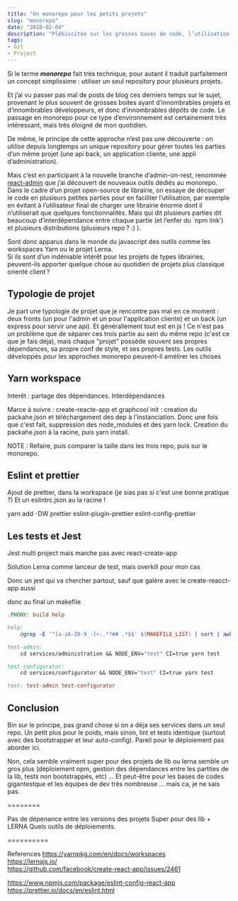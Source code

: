 ```yaml
---
title: "Un monorepo pour les petits projets"
slug: "monorepo"
date: "2018-02-04"
description: "Plébiscitée sur les grosses bases de code, l’utilisation d’un monorepo sur un projet de librairies est un indéniable plus. Mais qu’en est-il sur les projets plus standards ?"
tags:
- Git
- Project
---
```


Si le terme ***monorepo*** fait très technique, pour autant il traduit parfaitement un concept simplissime : utiliser un seul repository pour plusieurs projets.

Et j’ai vu passer pas mal de posts de blog ces derniers temps sur le sujet, provenant le plus souvent de grosses boites ayant d’innombrables projets et d’innombrables développeurs, et donc d’innombrables dépôts de code. Le passage en monorepo pour ce type d’environnement est certainement très intéressant, mais très éloigné de mon quotidien.

De même, le principe de cette approche n’est pas une découverte : on utilise depuis longtemps un unique repository pour gérer toutes les parties d’un même projet (une api back, un application cliente, une appli d’administration).

Mais c’est en participant à la nouvelle branche d’admin-on-rest, renommée [react-admin]() que j’ai découvert de nouveaux outils dédiés au monorepo. Dans le cadre d’un projet open-source de librairie, on essaye de découper le code en plusieurs petites parties pour en faciliter l’utilisation, par exemple en évitant à l’utilisateur final de charger une librairie énorme dont il n’utiliserait que quelques fonctionnalités. Mais qui dit plusieurs parties dit beaucoup d’interdépendance entre chaque partie (et l’enfer du `npm link’) et plusieurs distributions (plusieurs repo ? :) ). 

Sont donc apparus dans le monde du javascript des outils comme les workspaces Yarn ou le projet Lerna.   
Si ils sont d’un indéniable intérêt pour les projets de types librairies, peuvent-ils apporter quelque chose au quotidien de projets plus classique orienté client ?



## Typologie de projet
Je part une typologie de projet que je rencontre pas mal en ce moment : deux fronts (un pour l'admin et un pour l'application cliente) et un back (un express pour servir une api). Et générallement tout est en js ! 
Ce n'est pas un problème que de séparer ces trois partie au sein du même repo (c'est ce que je fais déja), mais chaque "projet" possède souvent ses propres dépendances, sa propre conf de style, et ses propres tests.
Les outils développés pour les approches monorepo peuvent-il amélirer les choses

## Yarn workspace
Interêt : partage des dépendances. Interdépendances

Marce à suivre : create-reacte-app et graphcool init : creation du packahe.json et téléchargement des dep à l'instanciation.
Donc une fois que c'est fait, suppression des node_modules et des yarn lock.
Creation du packahe.json à la racine, puis yarn install.

NOTE : Refaire, puis comparer la taille dans les trois repo, puis sur le monorepo.

## Eslint et prettier

Ajout de prettier, dans la workspace (je sias pas si c'est une bonne pratique ?)
Et un eslintrc.json au la racine !

yarn add -DW prettier eslint-plugin-prettier eslint-config-prettier

## Les tests et Jest

Jest multi project mais marche pas avec react-create-app

Solution Lerna comme lanceur de test, mais overkill pour mon cas

Donc un jest qui va chercher partout, sauf que galère avec le create-reacct-app aussi

donc au final un makefile

```makefile
.PHONY: build help

help:
	@grep -E '^[a-zA-Z0-9_-]+:.*?## .*$$' $(MAKEFILE_LIST) | sort | awk 'BEGIN {FS = ":.*?## "}; {printf "\033[36m%-30s\033[0m %s\n", $$1, $$2}'

test-admin:
	cd services/administration && NODE_ENV="test" CI=true yarn test

test-configurator:
	cd services/configurator && NODE_ENV="test" CI=true yarn test

test: test-admin test-configurator

```


## Conclusion

Bin sur le principe, pas grand chose si on a déja ses services dans un seul repo.
Un petit plus pour le poids, mais sinon, lint et tests identique (surtout avec des bootstrapper et leur auto-config). Pareil pour le déploiement pas aborder ici.

Non, cela semble vraiment super pour des projets de lib ou lerna semble un gros plus (déploiement npm, gestion des dépendances entre les partties de la lib, tests non bootstrappés, etc) ...
Et peut-être pour les bases de codes gigantestque et les équipes de dev très nombreuse ... mais ca, je ne sais pas.

 ========
 
 Pas de dépenance entre les versions des projets
 Super pour des lib + LERNA
 Quels outils de déploiements.
 
 ==========
 
 References
 https://yarnpkg.com/en/docs/workspaces    
 https://lernajs.io/     
 https://github.com/facebook/create-react-app/issues/2461     
 
 https://www.npmjs.com/package/eslint-config-react-app
 https://prettier.io/docs/en/eslint.html
